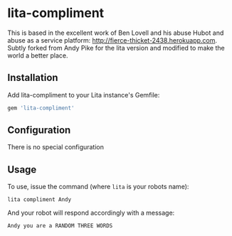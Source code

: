 # lita-compliment

This is based in the excellent work of Ben Lovell and his abuse Hubot
and abuse as a service platform: http://fierce-thicket-2438.herokuapp.com. Subtly
forked from Andy Pike for the lita version and modified to make the world a
better place.

## Installation

Add lita-compliment to your Lita instance's Gemfile:

``` ruby
gem 'lita-compliment'
```

## Configuration

There is no special configuration

## Usage

To use, issue the command (where `lita` is your robots name):

```
lita compliment Andy
```

And your robot will respond accordingly with a message:

```
Andy you are a RANDOM THREE WORDS
```
